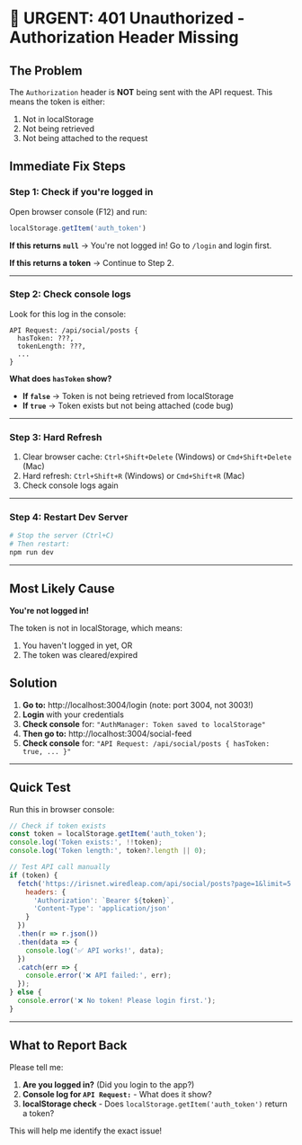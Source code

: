 # 🚨 URGENT: 401 Unauthorized - Authorization Header Missing

## The Problem

The `Authorization` header is **NOT** being sent with the API request. This means the token is either:
1. Not in localStorage
2. Not being retrieved
3. Not being attached to the request

## Immediate Fix Steps

### Step 1: Check if you're logged in

Open browser console (F12) and run:

```javascript
localStorage.getItem('auth_token')
```

**If this returns `null`** → You're not logged in! Go to `/login` and login first.

**If this returns a token** → Continue to Step 2.

---

### Step 2: Check console logs

Look for this log in the console:

```
API Request: /api/social/posts {
  hasToken: ???,
  tokenLength: ???,
  ...
}
```

**What does `hasToken` show?**

- **If `false`** → Token is not being retrieved from localStorage
- **If `true`** → Token exists but not being attached (code bug)

---

### Step 3: Hard Refresh

1. Clear browser cache: `Ctrl+Shift+Delete` (Windows) or `Cmd+Shift+Delete` (Mac)
2. Hard refresh: `Ctrl+Shift+R` (Windows) or `Cmd+Shift+R` (Mac)
3. Check console logs again

---

### Step 4: Restart Dev Server

```bash
# Stop the server (Ctrl+C)
# Then restart:
npm run dev
```

---

## Most Likely Cause

**You're not logged in!**

The token is not in localStorage, which means:
1. You haven't logged in yet, OR
2. The token was cleared/expired

## Solution

1. **Go to:** http://localhost:3004/login (note: port 3004, not 3003!)
2. **Login** with your credentials
3. **Check console** for: `"AuthManager: Token saved to localStorage"`
4. **Then go to:** http://localhost:3004/social-feed
5. **Check console** for: `"API Request: /api/social/posts { hasToken: true, ... }"`

---

## Quick Test

Run this in browser console:

```javascript
// Check if token exists
const token = localStorage.getItem('auth_token');
console.log('Token exists:', !!token);
console.log('Token length:', token?.length || 0);

// Test API call manually
if (token) {
  fetch('https://irisnet.wiredleap.com/api/social/posts?page=1&limit=5', {
    headers: {
      'Authorization': `Bearer ${token}`,
      'Content-Type': 'application/json'
    }
  })
  .then(r => r.json())
  .then(data => {
    console.log('✅ API works!', data);
  })
  .catch(err => {
    console.error('❌ API failed:', err);
  });
} else {
  console.error('❌ No token! Please login first.');
}
```

---

## What to Report Back

Please tell me:

1. **Are you logged in?** (Did you login to the app?)
2. **Console log for `API Request:`** - What does it show?
3. **localStorage check** - Does `localStorage.getItem('auth_token')` return a token?

This will help me identify the exact issue!

